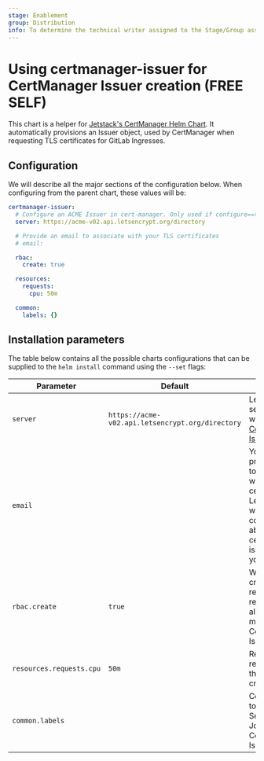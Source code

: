 ```yaml
---
stage: Enablement
group: Distribution
info: To determine the technical writer assigned to the Stage/Group associated with this page, see https://about.gitlab.com/handbook/engineering/ux/technical-writing/#assignments
---
```


# Using certmanager-issuer for CertManager Issuer creation **(FREE SELF)**

This chart is a helper for [Jetstack's CertManager Helm Chart](https://cert-manager.io/docs/installation/helm/).
It automatically provisions an Issuer object, used by CertManager when requesting TLS certificates for
GitLab Ingresses.

## Configuration

We will describe all the major sections of the configuration below. When configuring
from the parent chart, these values will be:

```yaml
certmanager-issuer:
  # Configure an ACME Issuer in cert-manager. Only used if configure==true
  server: https://acme-v02.api.letsencrypt.org/directory

  # Provide an email to associate with your TLS certificates
  # email:

  rbac:
    create: true

  resources:
    requests:
      cpu: 50m

  common:
    labels: {}
```

## Installation parameters

The table below contains all the possible charts configurations that can be supplied
to the `helm install` command using the `--set` flags:

| Parameter | Default | Description |
|-----------|---------|-------------|
| `server` | `https://acme-v02.api.letsencrypt.org/directory` | LetsEncrypt server for use with the [ACME CertManager Issuer](https://cert-manager.io/docs/configuration/acme/). |
| `email` | | You must provide an email to associate with your TLS certificates. Let's Encrypt will use this to contact you about expiring certificates, and issues related to your account. |
| `rbac.create` | `true` | When `true`, will create RBAC-related resources to allow for manipulation of CertManager Issuer objects. |
| `resources.requests.cpu` | `50m` | Requested CPU resources for the Issuer creation Job. |
| `common.labels` | | Common labels to apply to the ServiceAccount, Job, ConfigMap, and Issuer. |
